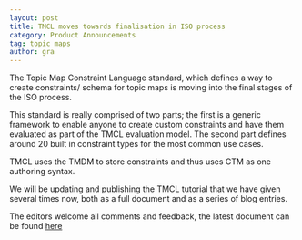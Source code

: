 ```yaml
---
layout: post
title: TMCL moves towards finalisation in ISO process
category: Product Announcements
tag: topic maps
author: gra
---
```

The Topic Map Constraint Language standard, which defines a way to create constraints/ schema for topic maps is moving into the final stages of the ISO process.

This standard is really comprised of two parts; the first is a generic framework to enable anyone to create custom constraints and have them evaluated as part of the TMCL evaluation model. The second part defines around 20 built in constraint types for the most common use cases.

TMCL uses the TMDM to store constraints and thus uses CTM as one authoring syntax.

We will be updating and publishing the TMCL tutorial that we have given several times now, both as a full document and as a series of blog entries.

The editors welcome all comments and feedback, the latest document can be found <a href="http://www.isotopicmaps.org/tmcl/tmcl.html">here</a>

